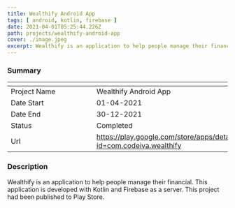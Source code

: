 ```yaml
---
title: Wealthify Android App
tags: [ android, kotlin, firebase ]
date: 2021-04-01T05:25:44.226Z
path: projects/wealthify-android-app
cover: ./image.jpeg
excerpt: Wealthify is an application to help people manage their financial. This application is developed with Kotlin and Firebase as a server. This project had been published to Play Store.
---
```


### Summary
| <div style="width:180px"></div>                       |                           |
| --- | --- |
| Project Name          | Wealthify Android App|
| Date Start            | 01-04-2021|
| Date End              | 30-12-2021|
| Status                | Completed|
| Url                   | https://play.google.com/store/apps/details?id=com.codeiva.wealthify|
### Description
Wealthify is an application to help people manage their financial. This application is developed with Kotlin and Firebase as a server. This project had been published to Play Store.